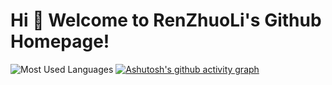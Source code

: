# Hi 🎉 Welcome to RenZhuoLi's Github Homepage!









![Most Used Languages](https://github-readme-stats.vercel.app/api/top-langs/?username=RRRRR0204&theme=dark&layout=compact)
[![Ashutosh's github activity graph](https://github-readme-activity-graph.cyclic.app/graph?username=RRRRR0204&theme=github)](https://github.com/ashutosh00710/github-readme-activity-graph)


